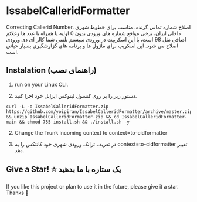 # IssabelCalleridFormatter
Correcting Callerid Number.
اصلاح شماره تماس گرنده، مناسب برای خطوط شهری داخلی ایران، برخی مواقع شماره های ورودی بدون 0 اولیه یا همراه با عدد ها وعلائم اضافی مثل 98 است، با این اسکریپت در ورودی سیستم تلفنی شما کالر آی دی ورودی اصلاح می شود. این اسکریپ برای ماژول ها و برنامه های گزارشگیری بسیار حیاتی است.
## Instalation (راهنمای نصب)
1. run on your Linux CLI.

1. دستور زیر را بر روی کنسول لینوکس ایزابل خود اجرا کنید.
```
curl -L -o IssabelCalleridFormatter.zip https://github.com/voipiran/IssabelCalleridFormatter/archive/master.zip && unzip IssabelCalleridFormatter.zip && cd IssabelCalleridFormatter-main && chmod 755 install.sh && ./install.sh -y
```
2. Change the Trunk incoming context to   context=to-cidformatter

2. در تعریف ترانک ورودی شهری خود کانتکس را به context=to-cidformatter تغییر دهد.

## Give a Star! ⭐ یک ستاره با ما بدهید
If you like this project or plan to use it in the future, please give it a star. Thanks 🙏
